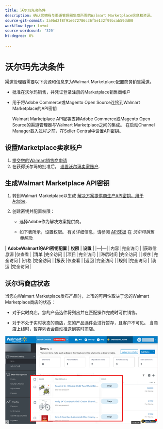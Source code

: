 ```yaml
---
title: 沃尔玛先决条件
description: 确认您拥有与渠道管理器集成所需的Walmart Marketplace信息和资源。
source-git-commit: 2a9bd2f8f91e672786c36f5e132f99bcab59dd00
workflow-type: tm+mt
source-wordcount: '320'
ht-degree: 0%

---
```



# 沃尔玛先决条件

渠道管理器需要以下资源和信息来为Walmart Marketplace配置商务销售渠道。

* 批准在沃尔玛销售，并凭证登录注册的Marketplace销售商帐户

* 用于将Adobe Commerce或Magento Open Source连接到Walmart Marketplace的API密钥

   Walmart Marketplace API密钥支持Adobe Commerce或Magento Open Source的渠道管理器与Walmart Marketplace之间的集成。 在启动Channel Manager载入过程之前，在Seller Central中设置API密钥。

## 设置Marketplace卖家帐户

1. [提交您的Walmart销售商申请](https://marketplace-apply.walmart.com/apply?id=0014M00001zivMpQAI)
1. 在获得沃尔玛的批准后， [设置沃尔玛卖家账户](https://sellerhelp.walmart.com/seller/s/guide?article=000008219).

## 生成Walmart Marketplace API密钥

1. 转到Walmart Marketplace以生成 [解决方案提供商生产API密钥，用于Adobe](https://developer.walmart.com/#preloginModal?redirectUri=https%3A%2F%2Fdeveloper.walmart.com%2Faccount%2FgenerateKey).

1. 创建密钥并配置权限：

   * 选择Adobe作为解决方案提供商。

   * 如下表所示，设置权限。 有关详细信息，请参阅 [API凭据](https://sellerhelp.walmart.com/seller/s/guide?article=000006422) 在 _沃尔玛销售商帮助_.

|    **AdobeWalmart的API密钥配置**
| **权限** | **设置** | |—|—| |内容 |完全访问 | |获取信息源 |仅查看 | |清单 |完全访问 | |项目 |完全访问 | |滞后时间 |完全访问 | |顺序 |完全访问 | |价格 |完全访问 | |报表 |仅查看 | |返回 |完全访问 | |规则 |完全访问 | |装运 |完全访问 |

## 沃尔玛商店状态

当您向Walmart Marketplace发布产品时，上市的可用性取决于您的Walmart Marketplace商店的状态：

* 对于实时商店，您的产品选件将列出并在匹配操作完成时可供销售。

* 对于不处于实时状态的商店，您的产品选件会进行暂存，且客户不可见。 当商店上线时，暂存列表会自动推送到实时商店。

![[!DNL Walmart Seller Central] 暂存产品](assets/walmart-seller-central-staged.png)
